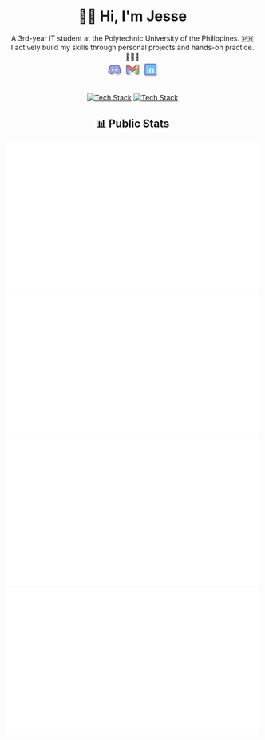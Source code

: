 <div align="center">

# 👋🏼 Hi, I'm Jesse

<div style="line-height: 1.3; text-align: center;">
  A 3rd-year IT student at the Polytechnic University of the Philippines. 🇵🇭
  <br>
  I actively build my skills through personal projects and hands-on practice. 👨🏻‍💻
</div>

<a href="https://discordapp.com/users/942658710625456139">
  <img width="32px" src="assets/icons8-discord.svg"
/></a>
<a href="mailto:mirabeljessemari@gmail.com">
  <img width="32px" src="assets/icons8-gmail.svg"
/></a>
<a href="https://www.linkedin.com/in/jesse-mari-mirabel-0b098b2a8/">
  <img width="32px" src="assets/icons8-linked-in.svg"
/></a>

##

<a href="https://github.com/sejjy#gh-dark-mode-only">
  <img
    src="https://skillicons.dev/icons?i=cpp,html,css,bash,git,arch,vscode&theme=dark&perline=7"
    alt="Tech Stack"
/></a>

<a href="https://github.com/sejjy#gh-light-mode-only">
  <img
    src="https://skillicons.dev/icons?i=cpp,html,css,bash,git,arch,vscode&theme=light&perline=7"
    alt="Tech Stack"
/></a>

## 📊 Public Stats

<a href="https://github.com/sejjy#gh-dark-mode-only">
  <img
    src="https://github.com/sejjy/github-stats/blob/master/generated/overview.svg#gh-dark-mode-only"
    alt="GitHub Statistics"
/></a>
<a href="https://github.com/sejjy#gh-dark-mode-only">
  <img
    src="https://github.com/sejjy/github-stats/blob/master/generated/languages.svg#gh-dark-mode-only"
    alt="Languages Used"
/></a>

<a href="https://github.com/sejjy#gh-light-mode-only">
  <img
    src="https://github.com/sejjy/github-stats/blob/master/generated/overview.svg#gh-light-mode-only"
    alt="GitHub Statistics"
/></a>
<a href="https://github.com/sejjy#gh-light-mode-only">
  <img
    src="https://github.com/sejjy/github-stats/blob/master/generated/languages.svg#gh-light-mode-only"
    alt="Languages Used"
/></a>

</div>
